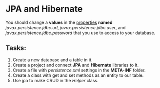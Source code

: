 # JPA and Hibernate
You should change a **values** in the [properties](src/main/resources/META-INF/persistence.xml)
**named** *javax.persistence.jdbc.url*, *javax.persistence.jdbc.user*, and *javax.persistence.jdbc.password* 
that you use to access to your database.
## Tasks:
1. Create a new database and a table in it.
2. Create a project and connect **JPA** and **Hibernate** libraries to it.
3. Create a file with *persistence.xml* settings in the **META-INF** folder.
4. Create a class with get and set methods as an entity to our table.
5. Use jpa to make CRUD in the *Helper* class.